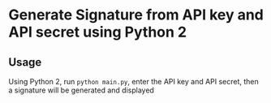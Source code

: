 # Generate Signature from API key and API secret using Python 2

## Usage

Using Python 2, run `python main.py`, enter the API key and API secret, then a signature will be generated and displayed

